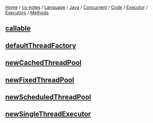 [Home](https://mengxianbin.github.io) /
[cs-notes](https://mengxianbin.github.io/cs-notes/site) /
[Language](https://mengxianbin.github.io/cs-notes/site/Language) /
[Java](https://mengxianbin.github.io/cs-notes/site/Language/Java) /
[Concurrent](https://mengxianbin.github.io/cs-notes/site/Language/Java/Concurrent) /
[Code](https://mengxianbin.github.io/cs-notes/site/Language/Java/Concurrent/Code) /
[Executor](https://mengxianbin.github.io/cs-notes/site/Language/Java/Concurrent/Code/Executor) /
[Executors](https://mengxianbin.github.io/cs-notes/site/Language/Java/Concurrent/Code/Executor/Executors) /
[Methods](https://mengxianbin.github.io/cs-notes/site/Language/Java/Concurrent/Code/Executor/Executors/Methods)

## [callable](https://mengxianbin.github.io/cs-notes/site/Language/Java/Concurrent/Code/Executor/Executors/Methods/callable)

## [defaultThreadFactory](https://mengxianbin.github.io/cs-notes/site/Language/Java/Concurrent/Code/Executor/Executors/Methods/defaultThreadFactory)

## [newCachedThreadPool](https://mengxianbin.github.io/cs-notes/site/Language/Java/Concurrent/Code/Executor/Executors/Methods/newCachedThreadPool)

## [newFixedThreadPool](https://mengxianbin.github.io/cs-notes/site/Language/Java/Concurrent/Code/Executor/Executors/Methods/newFixedThreadPool)

## [newScheduledThreadPool](https://mengxianbin.github.io/cs-notes/site/Language/Java/Concurrent/Code/Executor/Executors/Methods/newScheduledThreadPool)

## [newSingleThreadExecutor](https://mengxianbin.github.io/cs-notes/site/Language/Java/Concurrent/Code/Executor/Executors/Methods/newSingleThreadExecutor)
